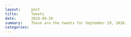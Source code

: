 ```yaml
---
layout:     post
title:      Tweets
date:       2018-09-29
summary:    These are the tweets for September 29, 2018.
categories:
---
```


